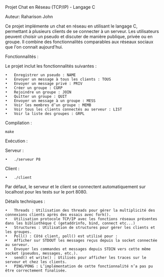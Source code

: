 Projet Chat en Réseau (TCP/IP) - Langage C

Auteur: Raharison John

Ce projet implémente un chat en réseau en utilisant le langage C, permettant à plusieurs clients de se connecter à un serveur. Les utilisateurs peuvent choisir un pseudo et discuter de manière publique, privée ou en groupe. Il combine des fonctionnalités comparables aux réseaux sociaux que l'on connait aujourd'hui.

Fonctionnalités : 

Le projet inclut les fonctionnalités suivantes :

	•	Enregistrer un pseudo : NAME
	•	Envoyer un message à tous les clients : TOUS
	•	Envoyer un message privé : PRIV
	•	Créer un groupe : CGRP
	•	Rejoindre un groupe : JOIN
	•	Quitter un groupe : QUIT
	•	Envoyer un message à un groupe : MESS
	•	Voir les membres d’un groupe : MEMB
	•	Voir tous les clients connectés au serveur : LIST
	•	Voir la liste des groupes : GRPL

Compilation :

	make

Exécution :

Serveur :

	•	./serveur P8

Client :

	•	./client 

Par défaut, le serveur et le client se connectent automatiquement sur localhost pour les tests sur le port 8080.

Détails techniques :

	•	Threads : Utilisation des threads pour gérer la multiplicité des connexions clients après des essais avec fork().
	•	Utilisation protocole TCP/IP avec les fonctions réseaux présentes dans les bibliothèque C (getaddrinfo, bind, connect etc...)
	•	Structures : Utilisation de structures pour gérer les clients et les groupes.
	•	Poll() : Côté client, poll() est utilisé pour :
	•	Afficher sur STDOUT les messages reçus depuis la socket connectée au serveur.
	•	Envoyer les commandes et messages depuis STDIN vers cette même socket (pseudos, messages, etc.).
	•	send() et write() : Utilisés pour afficher les traces sur le serveur et chez les clients.
	•	PING/PONG : L’implémentation de cette fonctionnalité n’a pas pu être correctement finalisée.
